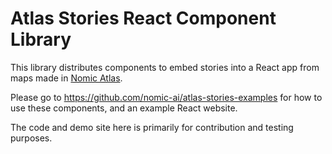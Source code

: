 # Atlas Stories React Component Library

This library distributes components to embed stories into a React app from maps made in [Nomic Atlas](https://atlas.nomic.ai).

Please go to https://github.com/nomic-ai/atlas-stories-examples for how to use these components, and an example React website.

The code and demo site here is primarily for contribution and testing purposes.
